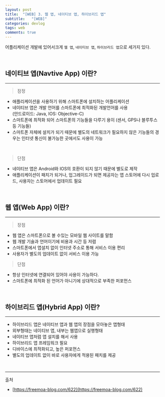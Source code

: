 ```yaml
---
layout: post
title:  "[WEB] 3. 웹 앱, 네이티브 앱, 하이브리드 앱"
subtitle:   "[WEB]"
categories: devlog
tags: web
comments: true
---
```


어플리케이션 개발에 있어서크게 `웹 앱`, `네이티브 앱`, `하이브리드 앱`으로 세가지 있다.

<br>


## 네이티브 앱(Navtive App) 이란?
---

> 잠정

- 애플리케이션을 사용하기 위해 스마트폰에 설치하는 어플리케이션
- 네이티브 앱은 개발 언어를 스마트폰에 최적화된 개발언어를 사용  
  (안드로이드: Java, IOS: Objective-C)
- 스마트폰에 최적화 되어 스마트폰의 기능들을 다루기 용이
  (센서, GPS나 블루투스 등 기능들)  
- 스마트폰 자체에 설치가 되기 때문에 별도의 네트워크가 필요하지 않은 기능들의 경우는 인터넷 통신이 불가능한 곳에서도 사용이 가능

<br>

> 단점

- 네이티브 앱은 Android와 IOS의 호환이 되지 않기 때문에 별도로 제작
- 애플리케이션이 패치가 되거나, 업그레이드가 되면 제공자는 앱 스토어에 다시 업로드, 사용자는 스토어에서 업데이트 필요

<br>


## 웹 앱(Web App) 이란?
---

> 장점

- 웹 앱은 스마트폰으로 볼 수있는 모바일 웹 사이트를 말함
- 웹 개발 기술과 언어이기에 비용과 시간 등 저렴
- 스마트폰에서 앱설치 없이 인터넷 주소로 통해 서비스 이용 편리
- 사용자가 별도의 업데이트 없이 서비스 이용 가능

> 단점

- 항상 인터넷에 연결되어 있어야 사용이 가능하다.
- 스마트폰에 최적화 된 언어가 아니기에 상대적으로 부족한 퍼포먼스

<br>


## 하이브리드 앱(Hybrid App) 이란?
---

- 하이브리드 앱은 네이티브 앱과 웹 앱의 장점을 모아놓은 앱형태
- 외부형태는 네이티브 앱, 내부는 웹앱으로 실행형태
- 네이티브 앱처럼 앱 설치를 해서 사용
- 하이브리드 앱 프레임워크 필요
- 디바이스에 최적화되고, 높은 퍼포먼스
- 별도의 업데이트 없이 바로 사용자에게 적용된 패치를 제공


<br>


---
출처

+ [https://freemoa-blog.com/622](https://freemoa-blog.com/622)
